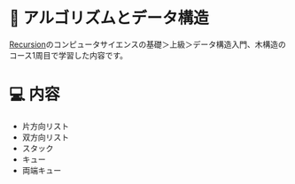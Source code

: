 # 📍 アルゴリズムとデータ構造
[Recursion](https://recursionist.io/)のコンピュータサイエンスの基礎＞上級＞データ構造入門、木構造のコース1周目で学習した内容です。
  
# 💻 内容　
* 片方向リスト
* 双方向リスト
* スタック
* キュー
* 両端キュー
